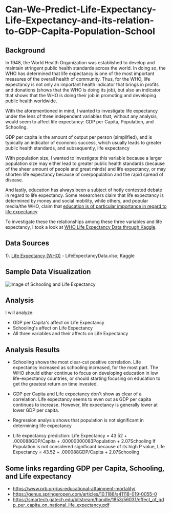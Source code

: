 # Can-We-Predict-Life-Expectancy-Life-Expectancy-and-its-relation-to-GDP-Capita-Population-School

## Background

In 1948, the World Health Organization was established to develop and maintain stringent public health standards across the world. In doing so, the WHO has determined that life expectancy is one of the most important measures of the overall health of community. Thus, for the WHO, life expectancy is not only an important health indicator that brings in profits and donations (shows that the WHO is doing its job), but also an indicator that shows that the WHO is doing their job in promoting and developing public health worldwide. 

With the aforementioned in mind, I wanted to investigate life expectancy under the lens of three independent variables that, without any analysis, would seem to affect life expectancy: GDP per Capita, Population, and Schooling. 

GDP per capita is the amount of output per person (simplified), and is typically an indicator of economic success, which usually leads to greater public health standards, and subsequently, life expectancy

With population size, I wanted to investigate this variable because a larger population size may either lead to greater public health standards (because of the sheer amount of people and great minds) and life expectancy, or may shorten life expectancy because of overpopulation and the rapid spread of disease. 

And lastly, education has always been a subject of hotly contested debate in regard to life expectancy. Some researchers claim that life expectancy is determined by money and social mobility, while others, and popular media/the WHO, claim that [education is of particular importance in regard to life expectancy](https://www.newscientist.com/article/2166833-more-education-is-what-makes-people-live-longer-not-more-money/)

To investigate these the relationships among these three variables and life expectancy, I took a look at [WHO Life Expectancy Data through Kaggle](https://www.kaggle.com/kumarajarshi/life-expectancy-who). 



## Data Sources

1). [Life Expectancy (WHO)](https://www.kaggle.com/kumarajarshi/life-expectancy-who) - LifeExpectancyData.xlsx; Kaggle



## Sample Data Visualization

![Image of Schooling and Life Expectancy](https://github.com/drewshlee/Can-We-Predict-Life-Expectancy-Life-Expectancy-and-its-relation-to-GDP-Capita-Population-School/blob/master/SchoolingAndLifeExpectancy.JPG)


## Analysis

I will analyze: 
 - GDP per Capita's affect on Life Expectancy
- Schooling's affect on Life Expectancy
- All three variables and their affects on Life Expectancy

## Analysis Results

- Schooling shows the most clear-cut positive correlation. Life expectancy increased as schooling increased, for the most part. The WHO should either continue to focus on developing education in low life-expectancy countries, or should starting focusing on education to get the greatest return on time invested.

- GDP per Capita and Life expectancy don't show as clear of a correlation. Life expectancy seems to even out as GDP per capita continues to increase. However, life expectancy is generally lower at lower GDP per capita.

- Regression analysis shows that population is not significant in determining life expectancy

- Life expectancy prediction: Life Expectancy = 43.52 + .000088GDP/Capita + .00000000083Population + 2.07Schooling
If Population is not considered significant because of its high P value, 
Life Expectancy = 43.52 + .000088GDP/Capita + 2.07Schooling

## Some links regarding GDP per Capita, Schooling, and Life expectancy

- https://www.prb.org/us-educational-attainment-mortality/
- https://genus.springeropen.com/articles/10.1186/s41118-019-0055-0
- https://smartech.gatech.edu/bitstream/handle/1853/56031/effect_of_gdp_per_capita_on_national_life_expectancy.pdf
